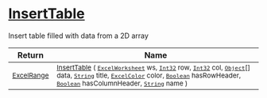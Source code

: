 # [InsertTable](./ExcelHelper-100664032.md)

Insert table filled with data from a 2D array

| Return | Name | 
| --- | --- | 
| <sub>[ExcelRange](./ExcelHelper-100664032.md)</sub>| <sub>[InsertTable](./ExcelHelper-100664032.md) ( [`ExcelWorksheet`](./ExcelHelper-100664032.md) ws, [`Int32`](https://docs.microsoft.com/en-us/dotnet/api/System.Int32) row, [`Int32`](https://docs.microsoft.com/en-us/dotnet/api/System.Int32) col, [`Object`](https://docs.microsoft.com/en-us/dotnet/api/System.Object)[] data, [`String`](https://docs.microsoft.com/en-us/dotnet/api/System.String) title, [`ExcelColor`](./../Excel/ExcelColor.md) color, [`Boolean`](https://docs.microsoft.com/en-us/dotnet/api/System.Boolean) hasRowHeader, [`Boolean`](https://docs.microsoft.com/en-us/dotnet/api/System.Boolean) hasColumnHeader, [`String`](https://docs.microsoft.com/en-us/dotnet/api/System.String) name )</sub>| <br>


